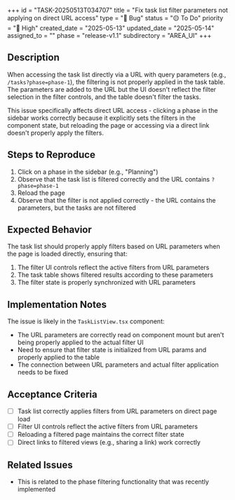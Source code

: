 +++
id = "TASK-20250513T034707"
title = "Fix task list filter parameters not applying on direct URL access"
type = "🐞 Bug"
status = "🟡 To Do"
priority = "🔼 High"
created_date = "2025-05-13"
updated_date = "2025-05-14"
assigned_to = ""
phase = "release-v1.1"
subdirectory = "AREA_UI"
+++

## Description

When accessing the task list directly via a URL with query parameters (e.g., `/tasks?phase=phase-1`), the filtering is not properly applied in the task table. The parameters are added to the URL but the UI doesn't reflect the filter selection in the filter controls, and the table doesn't filter the tasks.

This issue specifically affects direct URL access - clicking a phase in the sidebar works correctly because it explicitly sets the filters in the component state, but reloading the page or accessing via a direct link doesn't properly apply the filters.

## Steps to Reproduce

1. Click on a phase in the sidebar (e.g., "Planning")
2. Observe that the task list is filtered correctly and the URL contains `?phase=phase-1`
3. Reload the page
4. Observe that the filter is not applied correctly - the URL contains the parameters, but the tasks are not filtered

## Expected Behavior

The task list should properly apply filters based on URL parameters when the page is loaded directly, ensuring that:
1. The filter UI controls reflect the active filters from URL parameters
2. The task table shows filtered results according to these parameters
3. The filter state is properly synchronized with URL parameters

## Implementation Notes

The issue is likely in the `TaskListView.tsx` component:
- The URL parameters are correctly read on component mount but aren't being properly applied to the actual filter UI
- Need to ensure that filter state is initialized from URL params and properly applied to the table
- The connection between URL parameters and actual filter application needs to be fixed

## Acceptance Criteria

- [ ] Task list correctly applies filters from URL parameters on direct page load
- [ ] Filter UI controls reflect the active filters from URL parameters
- [ ] Reloading a filtered page maintains the correct filter state
- [ ] Direct links to filtered views (e.g., sharing a link) work correctly

## Related Issues
- This is related to the phase filtering functionality that was recently implemented
